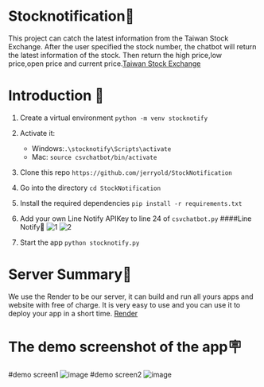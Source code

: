 # Stocknotification📕
This project can catch the latest information from the Taiwan Stock Exchange. After the user specified the stock number, the chatbot will return the latest information of the stock. Then return the high price,low price,open price and current price.<a href="https://www.twse.com.tw/zh/">Taiwan Stock Exchange</a>


# Introduction 🚀
1. Create a virtual environment `python -m venv stocknotify`
2. Activate it: 
   - Windows:`.\stocknotify\Scripts\activate`
   - Mac: `source csvchatbot/bin/activate`
3. Clone this repo `https://github.com/jerryold/StockNotification`
4. Go into the directory `cd StockNotification`
5. Install the required dependencies `pip install -r requirements.txt`
6. Add your own Line Notify APIKey to line 24 of `csvchatbot.py`
####Line Notify🔑
![1](https://github.com/jerryold/StockNotification/assets/12774427/8d4d465f-869a-4f30-81c0-b0387e0e56f5)
![2](https://github.com/jerryold/StockNotification/assets/12774427/a5cbc34c-7757-416f-a51f-a96baa5947fe)


7. Start the app `python stocknotify.py`  



# Server Summary📙
We use the Render to be our server, it can build and run all yours apps and website with free of charge. It is very easy to use and you can use it to deploy your app in a short time. <a href="https://render.com/">Render</a>


# The demo screenshot of the app🪧
#demo screen1
![image](https://github.com/jerryold/StockNotification/assets/12774427/d952266e-60ee-4939-bd64-1b4850226b93)
#demo screen2
![image](https://github.com/jerryold/StockNotification/assets/12774427/3ad1c549-b617-4e5e-9d38-40d1f9a2e6ab)



  

   







